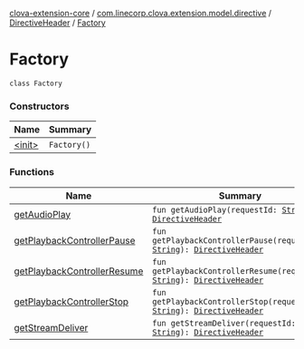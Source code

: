 [clova-extension-core](../../../index.md) / [com.linecorp.clova.extension.model.directive](../../index.md) / [DirectiveHeader](../index.md) / [Factory](./index.md)

# Factory

`class Factory`

### Constructors

| Name | Summary |
|---|---|
| [&lt;init&gt;](-init-.md) | `Factory()` |

### Functions

| Name | Summary |
|---|---|
| [getAudioPlay](get-audio-play.md) | `fun getAudioPlay(requestId: `[`String`](https://kotlinlang.org/api/latest/jvm/stdlib/kotlin/-string/index.html)`): `[`DirectiveHeader`](../index.md) |
| [getPlaybackControllerPause](get-playback-controller-pause.md) | `fun getPlaybackControllerPause(requestId: `[`String`](https://kotlinlang.org/api/latest/jvm/stdlib/kotlin/-string/index.html)`): `[`DirectiveHeader`](../index.md) |
| [getPlaybackControllerResume](get-playback-controller-resume.md) | `fun getPlaybackControllerResume(requestId: `[`String`](https://kotlinlang.org/api/latest/jvm/stdlib/kotlin/-string/index.html)`): `[`DirectiveHeader`](../index.md) |
| [getPlaybackControllerStop](get-playback-controller-stop.md) | `fun getPlaybackControllerStop(requestId: `[`String`](https://kotlinlang.org/api/latest/jvm/stdlib/kotlin/-string/index.html)`): `[`DirectiveHeader`](../index.md) |
| [getStreamDeliver](get-stream-deliver.md) | `fun getStreamDeliver(requestId: `[`String`](https://kotlinlang.org/api/latest/jvm/stdlib/kotlin/-string/index.html)`): `[`DirectiveHeader`](../index.md) |
